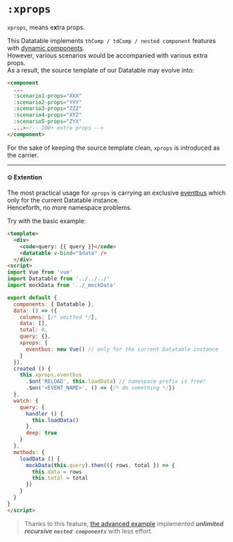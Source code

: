 # `:xprops`

`xprops`, means e**x**tra props.

This Datatable implements `thComp / tdComp / nested component` features with [dynamic components](https://vuejs.org/v2/guide/components.html#Dynamic-Components).  
However, various scenarios would be accompanied with various extra props.  
As a result, the source template of our Datatable may evolve into:

```html
<component
  ...
  :scenario1-props="XXX"
  :scenario2-props="YYY"
  :scenario3-props="ZZZ"
  :scenario4-props="XYZ"
  :scenario5-props="ZYX"
  ...><!-- 100+ extra props -->
</component>
```

For the sake of keeping the source template clean, `xprops` is introduced as the carrier.

***

#### ⊙ Extention

The most practical usage for `xprops` is carrying an exclusive [eventbus](https://vuejs.org/v2/guide/components.html#Non-Parent-Child-Communication) which only for the current Datatable instance.  
Henceforth, no more namespace problems.

Try with the basic example:

```html
<template>
  <div>
    <code>query: {{ query }}</code>
    <datatable v-bind="$data" />
  </div>
<script>
import Vue from 'vue'
import Datatable from '../../../'
import mockData from '../_mockData'

export default {
  components: { Datatable },
  data: () => ({
    columns: [/* omitted */],
    data: [],
    total: 0,
    query: {},
    xprops: {
      eventbus: new Vue() // only for the current Datatable instance
    }
  }),
  created () {
    this.xprops.eventbus
      .$on('RELOAD', this.loadData) // namespace prefix is free!
      .$on('<EVENT_NAME>', () => {/* do something */})
  },
  watch: {
    query: {
      handler () {
        this.loadData()
      },
      deep: true
    }
  },
  methods: {
    loadData () {
      mockData(this.query).then(({ rows, total }) => {
        this.data = rows
        this.total = total
      })      
    }
  }
}
</script>
```

> Thanks to this feature, [the advanced example](https://OneWayTech.github.io/vue2-datatable/examples/dist#advanced) implemented ***unlimited recursive `nested components`*** with less effort.
